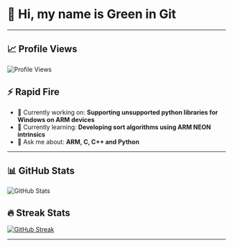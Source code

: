 # 👋 Hi, my name is Green in Git
---
## 📈 Profile Views  
![Profile Views](https://komarev.com/ghpvc/?username=lowkeyrossi&color=blue&style=flat-square)

## ⚡ Rapid Fire  
- 💼 Currently working on: **Supporting unsupported python libraries for Windows on ARM devices**  
- 🌱 Currently learning: **Developing sort algorithms using ARM NEON intrinsics**  
- 💬 Ask me about: **ARM, C, C++ and Python**  

---

## 📊 GitHub Stats  

![GitHub Stats](https://github-readme-stats.vercel.app/api?username=lowkeyrossi&show_icons=true&theme=tokyonight)  

## 🔥 Streak Stats
[![GitHub Streak](https://github-readme-streak-stats.herokuapp.com?user=lowkeyrossi&theme=tokyonight&hide_border=true)](https://git.io/streak-stats)

---


